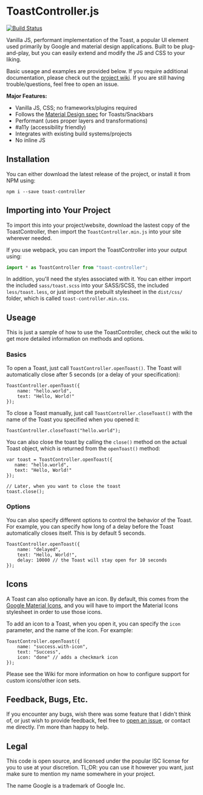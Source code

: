 # ToastController.js

[![Build Status](https://travis-ci.org/aeolingamenfel/toast-controller.svg?branch=master)](https://travis-ci.org/aeolingamenfel/toast-controller)

Vanilla JS, performant implementation of the Toast, a popular UI element used primarily by
Google and material design applications. Built to be plug-and-play, but you can
easily extend and modify the JS and CSS to your liking.

Basic useage and examples are provided below. If you require additional
documentation, please check out the
[project wiki](https://github.com/aeolingamenfel/toast-controller/wiki). If you
are still having trouble/questions, feel free to open an issue.

**Major Features:**

 - Vanilla JS, CSS; no frameworks/plugins required
 - Follows the [Material Design spec](https://material.io/guidelines/components/snackbars-toasts.html#) for Toasts/Snackbars
 - Performant (uses proper layers and transformations)
 - #a11y (accessibility friendly)
 - Integrates with existing build systems/projects
 - No inline JS

## Installation

You can either download the latest release of the project, or install it from
NPM using:

```
npm i --save toast-controller
```

## Importing into Your Project

To import this into your project/website, download the lastest copy of the
ToastController, then import the `ToastController.min.js` into your site
wherever needed.

If you use webpack, you can import the ToastController into your output using:

```Javascript
import * as ToastController from "toast-controller";
```

In addition, you'll need the styles associated with it. You can either import
the included `sass/toast.scss` into your SASS/SCSS, the included
`less/toast.less`, or just import the prebuilt stylesheet in the `dist/css/`
folder, which is called `toast-controller.min.css`.

## Useage

This is just a sample of how to use the ToastController, check out the wiki to
get more detailed information on methods and options.

### Basics

To open a Toast, just call `ToastController.openToast()`. The Toast will
automatically close after 5 seconds (or a delay of your specification):

```
ToastController.openToast({
    name: "hello.world",
    text: "Hello, World!"
});
```

To close a Toast manually, just call `ToastController.closeToast()` with the
name of the Toast you specified when you opened it:

```
ToastController.closeToast("hello.world");
```

You can also close the toast by calling the `close()` method on the actual Toast
object, which is returned from the `openToast()` method:

```
var toast = ToastController.openToast({
   name: "hello.world",
   text: "Hello, World!"
});

// Later, when you want to close the toast
toast.close();
```

### Options

You can also specify different options to control the behavior of the Toast.
For example, you can specify how long of a delay before the Toast
automatically closes itself. This is by default 5 seconds.

```
ToastController.openToast({
    name: "delayed",
    text: "Hello, World!",
    delay: 10000 // the Toast will stay open for 10 seconds
});
```

## Icons

A Toast can also optionally have an icon. By default, this comes from the
[Google Material Icons](https://material.io/icons/), and you will have to
import the Material Icons stylesheet in order to use those icons.

To add an icon to a Toast, when you open it, you can specify the `icon`
parameter, and the name of the icon. For example:

```
ToastController.openToast({
    name: "success.with-icon",
    text: "Success",
    icon: "done" // adds a checkmark icon
});
```

Please see the Wiki for more information on how to configure support for
custom icons/other icon sets.

## Feedback, Bugs, Etc.

If you encounter any bugs, wish there was some feature that I didn't think
of, or just wish to provide feedback, feel free to
[open an issue](https://github.com/aeolingamenfel/toast-controller/issues),
or contact me directly. I'm more than happy to help.

## Legal

This code is open source, and licensed under the popular ISC license for you
to use at your discretion. TL;DR: you can use it however you want, just make
sure to mention my name somewhere in your project.

The name Google is a trademark of Google Inc.
